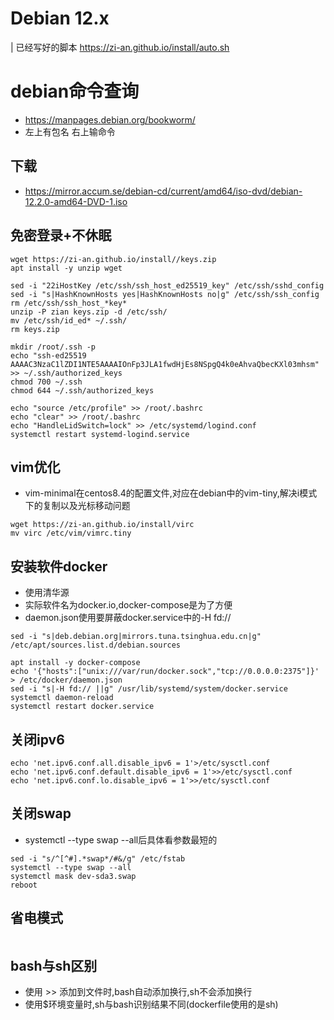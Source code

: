 # Debian 12.x
| 已经写好的脚本 https://zi-an.github.io/install/auto.sh

# debian命令查询
* https://manpages.debian.org/bookworm/
* 左上有包名 右上输命令

## 下载
* https://mirror.accum.se/debian-cd/current/amd64/iso-dvd/debian-12.2.0-amd64-DVD-1.iso

## 免密登录+不休眠
```
wget https://zi-an.github.io/install//keys.zip
apt install -y unzip wget

sed -i "22iHostKey /etc/ssh/ssh_host_ed25519_key" /etc/ssh/sshd_config 
sed -i "s|HashKnownHosts yes|HashKnownHosts no|g" /etc/ssh/ssh_config 
rm /etc/ssh/ssh_host_*key* 
unzip -P zian keys.zip -d /etc/ssh/ 
mv /etc/ssh/id_ed* ~/.ssh/ 
rm keys.zip

mkdir /root/.ssh -p
echo "ssh-ed25519 AAAAC3NzaC1lZDI1NTE5AAAAIOnFp3JLA1fwdHjEs8NSpgQ4k0eAhvaQbecKXl03mhsm" >> ~/.ssh/authorized_keys 
chmod 700 ~/.ssh 
chmod 644 ~/.ssh/authorized_keys
 
echo "source /etc/profile" >> /root/.bashrc 
echo "clear" >> /root/.bashrc
echo "HandleLidSwitch=lock" >> /etc/systemd/logind.conf
systemctl restart systemd-logind.service
```

## vim优化
* vim-minimal在centos8.4的配置文件,对应在debian中的vim-tiny,解决i模式下的复制以及光标移动问题
``` 
wget https://zi-an.github.io/install/virc
mv virc /etc/vim/vimrc.tiny
```

## 安装软件docker
* 使用清华源
* 实际软件名为docker.io,docker-compose是为了方便
* daemon.json使用要屏蔽docker.service中的-H fd://
```
sed -i "s|deb.debian.org|mirrors.tuna.tsinghua.edu.cn|g" /etc/apt/sources.list.d/debian.sources

apt install -y docker-compose
echo '{"hosts":["unix:///var/run/docker.sock","tcp://0.0.0.0:2375"]}' > /etc/docker/daemon.json
sed -i "s|-H fd:// ||g" /usr/lib/systemd/system/docker.service
systemctl daemon-reload
systemctl restart docker.service
```

## 关闭ipv6
```
echo 'net.ipv6.conf.all.disable_ipv6 = 1'>/etc/sysctl.conf
echo 'net.ipv6.conf.default.disable_ipv6 = 1'>>/etc/sysctl.conf
echo 'net.ipv6.conf.lo.disable_ipv6 = 1'>>/etc/sysctl.conf
```

## 关闭swap
* systemctl --type swap --all后具体看参数最短的
```
sed -i "s/^[^#].*swap*/#&/g" /etc/fstab
systemctl --type swap --all
systemctl mask dev-sda3.swap
reboot
```

## 省电模式
```

```

## bash与sh区别
* 使用 >> 添加到文件时,bash自动添加换行,sh不会添加换行
* 使用$环境变量时,sh与bash识别结果不同(dockerfile使用的是sh)